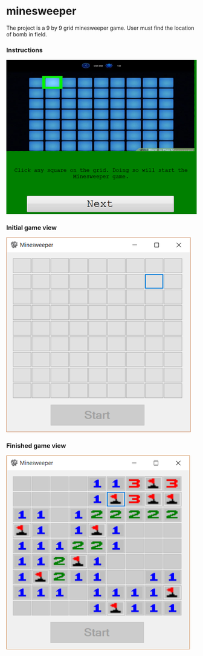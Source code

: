 # minesweeper
The project is a 9 by 9 grid minesweeper game. User must find the location of bomb in field.

### Instructions
![Instructions](https://github.com/aparnnaH/minesweeper/blob/master/img/instructions.png)

### Initial game view
![Initial game view](https://github.com/aparnnaH/minesweeper/blob/master/img/startGame.png)

### Finished game view
![Finished game view](https://github.com/aparnnaH/minesweeper/blob/master/img/endGame.png)

